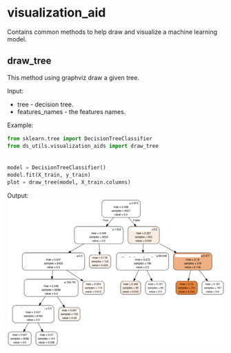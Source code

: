 # visualization_aid
Contains common methods to help draw and visualize a machine learning model.
## draw_tree
This method using graphviz draw a given tree.

Input:
* tree - decision tree.
* features_names - the features names.

Example:
```python
from sklearn.tree import DecisionTreeClassifier
from ds_utils.visualization_aids import draw_tree


model = DecisionTreeClassifier()
model.fit(X_train, y_train)
plot = draw_tree(model, X_train.columns)
```

Output:
![tree](images/tree.png)